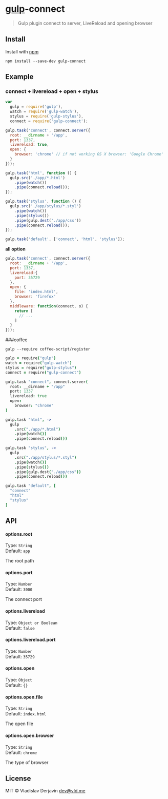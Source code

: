 # [gulp](https://github.com/wearefractal/gulp)-connect

> Gulp plugin connect to server, LiveReload and opening browser

## Install

Install with [npm](https://npmjs.org/)

```
npm install --save-dev gulp-connect
```


## Example

### connect + livereload + open + stylus
```js
var
  gulp = require('gulp'),
  watch = require('gulp-watch'),
  stylus = require('gulp-stylus'),
  connect = require('gulp-connect');

gulp.task('connect', connect.server({
  root: __dirname + '/app',
  port: 1337,
  livereload: true,
  open: {
    browser: 'chrome' // if not working OS X browser: 'Google Chrome'
  }
}));

gulp.task('html', function () {
  gulp.src('./app/*.html')
    .pipe(watch())
    .pipe(connect.reload());
});

gulp.task('stylus', function () {
  gulp.src('./app/stylus/*.styl')
    .pipe(watch())
    .pipe(stylus())
    .pipe(gulp.dest('./app/css'))
    .pipe(connect.reload());
});

gulp.task('default', ['connect', 'html', 'stylus']);
```

**all option**

```js
gulp.task('connect', connect.server({
  root: __dirname + '/app',
  port: 1337,
  livereload:{
    port: 35729
  },
  open: {
    file: 'index.html',
    browser: 'firefox'
  },
  middleware: function(connect, o) {
    return [
      // ...
    ]
  }
}));
```


###coffee

    gulp --require coffee-script/register
    
```coffee
gulp = require("gulp")
watch = require("gulp-watch")
stylus = require("gulp-stylus")
connect = require("gulp-connect")

gulp.task "connect", connect.server(
  root: __dirname + "/app"
  port: 1337
  livereload: true
  open:
    browser: "chrome"
)

gulp.task "html", ->
  gulp
    .src("./app/*.html")
    .pipe(watch())
    .pipe(connect.reload())

gulp.task "stylus", ->
  gulp
    .src("./app/stylus/*.styl")
    .pipe(watch())
    .pipe(stylus())
    .pipe(gulp.dest("./app/css"))
    .pipe(connect.reload())

gulp.task "default", [
  "connect"
  "html"
  "stylus"
]
```


## API

#### options.root

Type: `String`  
Default: `app`

The root path

#### options.port

Type: `Number`  
Default: `3000`

The connect port

#### options.livereload

Type: `Object or Boolean`  
Default: `false`

#### options.livereload.port

Type: `Number`  
Default: `35729`


#### options.open

Type: `Object`  
Default: `{}`

#### options.open.file

Type: `String`  
Default: `index.html`

The open file

#### options.open.browser

Type: `String`  
Default: `chrome`

The type of browser


## License

MIT © Vladislav Derjavin <dev@vld.me>